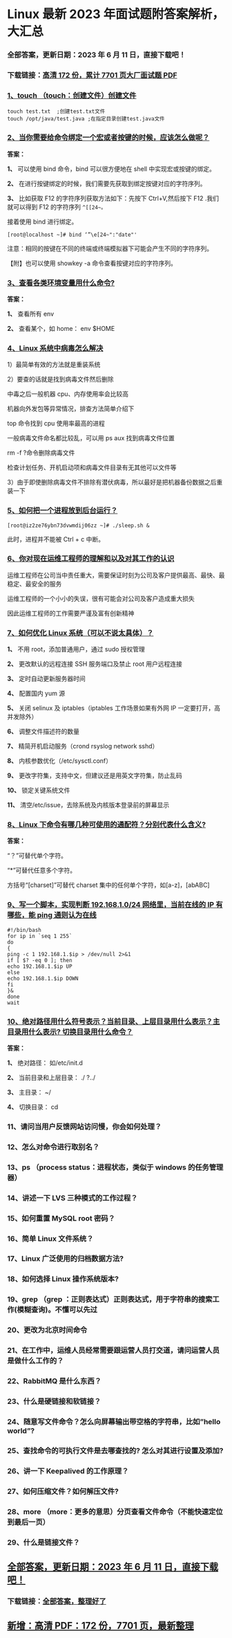 # Linux 最新 2023 年面试题附答案解析，大汇总

### 全部答案，更新日期：2023 年 6 月 11 日，直接下载吧！

### 下载链接：[高清 172 份，累计 7701 页大厂面试题 PDF](https://gitlab.gaorta.com/devteam/learning-journey/study-materials-collection/-/tree/master/docs/index.md)

### [1、touch （touch：创建文件）创建文件](https://gitlab.gaorta.com/devteam/learning-journey/study-materials-collection/-/tree/master/docs/Linux/Linux最新2021年面试题附答案解析，大汇总.md#1touch-touch：创建文件创建文件)

```
touch test.txt  ;创建test.txt文件
touch /opt/java/test.java ;在指定目录创建test.java文件
```

### [2、当你需要给命令绑定一个宏或者按键的时候，应该怎么做呢？](https://gitlab.gaorta.com/devteam/learning-journey/study-materials-collection/-/tree/master/docs/Linux/Linux最新2021年面试题附答案解析，大汇总.md#2当你需要给命令绑定一个宏或者按键的时候应该怎么做呢)

**答案：**

**1、** 可以使用 bind 命令，bind 可以很方便地在 shell 中实现宏或按键的绑定。

**2、** 在进行按键绑定的时候，我们需要先获取到绑定按键对应的字符序列。

**3、** 比如获取 F12 的字符序列获取方法如下：先按下 Ctrl+V,然后按下 F12 .我们就可以得到 F12 的字符序列 `^[[24~。`

接着使用 bind 进行绑定。

```
[root@localhost ~]# bind ‘”\e[24~":"date"'
```

注意：相同的按键在不同的终端或终端模拟器下可能会产生不同的字符序列。

【附】也可以使用 showkey -a 命令查看按键对应的字符序列。

### [3、查看各类环境变量用什么命令?](https://gitlab.gaorta.com/devteam/learning-journey/study-materials-collection/-/tree/master/docs/Linux/Linux最新2021年面试题附答案解析，大汇总.md#3查看各类环境变量用什么命令)

**答案：**

**1、** 查看所有 env

**2、** 查看某个，如 home： env $HOME

### [4、Linux 系统中病毒怎么解决](https://gitlab.gaorta.com/devteam/learning-journey/study-materials-collection/-/tree/master/docs/Linux/Linux最新2021年面试题附答案解析，大汇总.md#4linux系统中病毒怎么解决)

1）最简单有效的方法就是重装系统

2）要查的话就是找到病毒文件然后删除

中毒之后一般机器 cpu、内存使用率会比较高

机器向外发包等异常情况，排查方法简单介绍下

top 命令找到 cpu 使用率最高的进程

一般病毒文件命名都比较乱，可以用 ps aux 找到病毒文件位置

rm -f ?命令删除病毒文件

检查计划任务、开机启动项和病毒文件目录有无其他可以文件等

3）由于即使删除病毒文件不排除有潜伏病毒，所以最好是把机器备份数据之后重装一下

### [5、如何把一个进程放到后台运行？](https://gitlab.gaorta.com/devteam/learning-journey/study-materials-collection/-/tree/master/docs/Linux/Linux最新2021年面试题附答案解析，大汇总.md#5如何把一个进程放到后台运行)

```
[root@iz2ze76ybn73dvwmdij06zz ~]# ./sleep.sh &
```

此时，进程并不能被 Ctrl + c 中断。

### [6、你对现在运维工程师的理解和以及对其工作的认识](https://gitlab.gaorta.com/devteam/learning-journey/study-materials-collection/-/tree/master/docs/Linux/Linux最新2021年面试题附答案解析，大汇总.md#6你对现在运维工程师的理解和以及对其工作的认识)

运维工程师在公司当中责任重大，需要保证时刻为公司及客户提供最高、最快、最稳定、最安全的服务

运维工程师的一个小小的失误，很有可能会对公司及客户造成重大损失

因此运维工程师的工作需要严谨及富有创新精神

### [7、如何优化 Linux 系统（可以不说太具体）？](https://gitlab.gaorta.com/devteam/learning-journey/study-materials-collection/-/tree/master/docs/Linux/Linux最新2021年面试题附答案解析，大汇总.md#7如何优化-linux系统可以不说太具体)

**1、** 不用 root，添加普通用户，通过 sudo 授权管理

**2、** 更改默认的远程连接 SSH 服务端口及禁止 root 用户远程连接

**3、** 定时自动更新服务器时间

**4、** 配置国内 yum 源

**5、** 关闭 selinux 及 iptables（iptables 工作场景如果有外网 IP 一定要打开，高并发除外）

**6、** 调整文件描述符的数量

**7、** 精简开机启动服务（crond rsyslog network sshd）

**8、** 内核参数优化（/etc/sysctl.conf）

**9、** 更改字符集，支持中文，但建议还是用英文字符集，防止乱码

**10、** 锁定关键系统文件

**11、** 清空/etc/issue，去除系统及内核版本登录前的屏幕显示

### [8、Linux 下命令有哪几种可使用的通配符？分别代表什么含义?](https://gitlab.gaorta.com/devteam/learning-journey/study-materials-collection/-/tree/master/docs/Linux/Linux最新2021年面试题附答案解析，大汇总.md#8linux-下命令有哪几种可使用的通配符分别代表什么含义)

**答案：**

“？”可替代单个字符。

“\*”可替代任意多个字符。

方括号“[charset]”可替代 charset 集中的任何单个字符，如[a-z]，[abABC]

### [9、写一个脚本，实现判断 192.168.1.0/24 网络里，当前在线的 IP 有哪些，能 ping 通则认为在线](https://gitlab.gaorta.com/devteam/learning-journey/study-materials-collection/-/tree/master/docs/Linux/Linux最新2021年面试题附答案解析，大汇总.md#9写一个脚本实现判断19216810/24网络里当前在线的ip有哪些能ping通则认为在线)

```
#!/bin/bash
for ip in `seq 1 255`
do
{
ping -c 1 192.168.1.$ip > /dev/null 2>&1
if [ $? -eq 0 ]; then
echo 192.168.1.$ip UP
else
echo 192.168.1.$ip DOWN
fi
}&
done
wait
```

### [10、绝对路径用什么符号表示？当前目录、上层目录用什么表示？主目录用什么表示? 切换目录用什么命令？](https://gitlab.gaorta.com/devteam/learning-journey/study-materials-collection/-/tree/master/docs/Linux/Linux最新2021年面试题附答案解析，大汇总.md#10绝对路径用什么符号表示当前目录上层目录用什么表示主目录用什么表示-切换目录用什么命令)

**答案：**

**1、** 绝对路径： 如/etc/init.d

**2、** 当前目录和上层目录： ./ ?../

**3、** 主目录： ~/

**4、** 切换目录： cd

### 11、请问当用户反馈网站访问慢，你会如何处理？

### 12、怎么对命令进行取别名？

### 13、ps （process status：进程状态，类似于 windows 的任务管理器）

### 14、讲述一下 LVS 三种模式的工作过程？

### 15、如何重置 MySQL root 密码？

### 16、简单 Linux 文件系统？

### 17、Linux 广泛使用的归档数据方法?

### 18、如何选择 Linux 操作系统版本?

### 19、grep （grep ：正则表达式）正则表达式，用于字符串的搜索工作(模糊查询)。不懂可以先过

### 20、更改为北京时间命令

### 21、在工作中，运维人员经常需要跟运营人员打交道，请问运营人员是做什么工作的？

### 22、RabbitMQ 是什么东西？

### 23、什么是硬链接和软链接？

### 24、随意写文件命令？怎么向屏幕输出带空格的字符串，比如”hello world”?

### 25、查找命令的可执行文件是去哪查找的? 怎么对其进行设置及添加?

### 26、讲一下 Keepalived 的工作原理？

### 27、如何压缩文件？如何解压文件?

### 28、more （more：更多的意思）分页查看文件命令（不能快速定位到最后一页）

### 29、什么是链接文件？

## [全部答案，更新日期：2023 年 6 月 11 日，直接下载吧！](https://gitlab.gaorta.com/devteam/learning-journey/study-materials-collection/-/tree/master/docs/daan.md)

### 下载链接：[全部答案，整理好了](https://gitlab.gaorta.com/devteam/learning-journey/study-materials-collection/-/tree/master/docs/daan.md)

## [新增：高清 PDF：172 份，7701 页，最新整理](https://gitlab.gaorta.com/devteam/learning-journey/study-materials-collection/-/tree/master/docs/daan.md)
